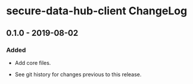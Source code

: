 # secure-data-hub-client ChangeLog

## 0.1.0 - 2019-08-02

### Added
- Add core files.

- See git history for changes previous to this release.

